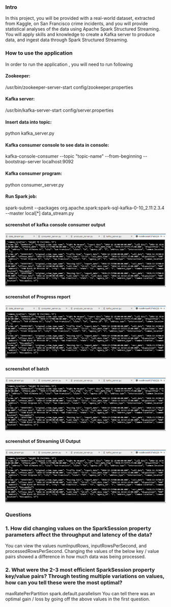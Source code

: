 
### Intro
In this project, you will be provided with a real-world dataset, extracted from Kaggle, on San Francisco crime incidents, and you will provide statistical analyses of the data using Apache Spark Structured Streaming. You will apply skills and knowledge to create a Kafka server to produce data, and ingest data through Spark Structured Streaming.

### How to use the application
In order to run the application , you will need to run following

#### Zookeeper:
/usr/bin/zookeeper-server-start config/zookeeper.properties

#### Kafka server:
/usr/bin/kafka-server-start config/server.properties

#### Insert data into topic:
python kafka_server.py

#### Kafka consumer console to see data in console:
kafka-console-consumer --topic "topic-name" --from-beginning --bootstrap-server localhost:9092

#### Kafka consumer program:
python consumer_server.py

#### Run Spark job:
spark-submit --packages org.apache.spark:spark-sql-kafka-0-10_2.11:2.3.4 --master local[*] data_stream.py

#### screenshot of kafka console consumer output
![kafka_consumer_console](https://github.com/rajeevfromkrec/sf_crime_statistics_with_spark_streaming/blob/main/kafka_consumer_console.PNG?raw=true)

#### screenshot of Progress report
![kafka_consumer_console](https://github.com/rajeevfromkrec/sf_crime_statistics_with_spark_streaming/blob/main/kafka_consumer_console.PNG?raw=true)

#### screenshot of batch
![kafka_consumer_console](https://github.com/rajeevfromkrec/sf_crime_statistics_with_spark_streaming/blob/main/kafka_consumer_console.PNG?raw=true)

#### screenshot of Streaming UI Output
![kafka_consumer_console](https://github.com/rajeevfromkrec/sf_crime_statistics_with_spark_streaming/blob/main/kafka_consumer_console.PNG?raw=true)
  

### Questions
### 1. How did changing values on the SparkSession property parameters affect the throughput and latency of the data?
You can view the values numInputRows, inputRowsPerSecond, and processedRowsPerSecond. Changing the values of the below key / value pairs showed a difference in how much data was being processed.

### 2. What were the 2-3 most efficient SparkSession property key/value pairs? Through testing multiple variations on values, how can you tell these were the most optimal?
maxRatePerPartition
spark.default.parallelism
You can tell there was an optimal gain / loss by going off the above values in the first question.
